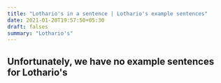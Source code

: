 ```yaml
---
title: "Lothario's in a sentence | Lothario's example sentences"
date: 2021-01-20T19:57:50+05:30
draft: falses
summary: "Lothario's"
---
```

## Unfortunately, we have no example sentences for Lothario's                 
